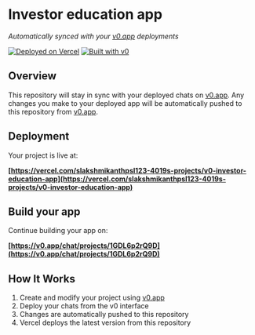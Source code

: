 # Investor education app

*Automatically synced with your [v0.app](https://v0.app) deployments*

[![Deployed on Vercel](https://img.shields.io/badge/Deployed%20on-Vercel-black?style=for-the-badge&logo=vercel)](https://vercel.com/slakshmikanthpsl123-4019s-projects/v0-investor-education-app)
[![Built with v0](https://img.shields.io/badge/Built%20with-v0.app-black?style=for-the-badge)](https://v0.app/chat/projects/1GDL6p2rQ9D)

## Overview

This repository will stay in sync with your deployed chats on [v0.app](https://v0.app).
Any changes you make to your deployed app will be automatically pushed to this repository from [v0.app](https://v0.app).

## Deployment

Your project is live at:

**[https://vercel.com/slakshmikanthpsl123-4019s-projects/v0-investor-education-app](https://vercel.com/slakshmikanthpsl123-4019s-projects/v0-investor-education-app)**

## Build your app

Continue building your app on:

**[https://v0.app/chat/projects/1GDL6p2rQ9D](https://v0.app/chat/projects/1GDL6p2rQ9D)**

## How It Works

1. Create and modify your project using [v0.app](https://v0.app)
2. Deploy your chats from the v0 interface
3. Changes are automatically pushed to this repository
4. Vercel deploys the latest version from this repository
